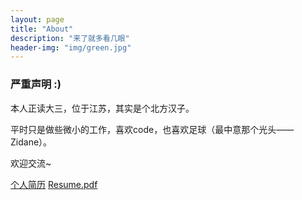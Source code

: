 ```yaml
---
layout: page
title: "About"
description: "来了就多看几眼" 
header-img: "img/green.jpg"
---
```


### 严重声明 :)

本人正读大三，位于江苏，其实是个北方汉子。

平时只是做些微小的工作，喜欢code，也喜欢足球（最中意那个光头——Zidane）。

欢迎交流~

[个人简历](/resume/resume.html)
[Resume.pdf](/docs/resume.pdf)






